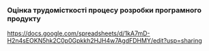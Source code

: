 ### Оцінка трудомісткості процесу розробки програмного продукту
https://docs.google.com/spreadsheets/d/1kA7mD-H2n4sEOKN5hk2C0p0Gpkkh2HJH4w7AgdFDHMY/edit?usp=sharing

